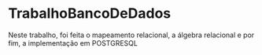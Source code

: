 # TrabalhoBancoDeDados
Neste trabalho, foi feita o mapeamento relacional, a álgebra relacional e por fim, a implementação em POSTGRESQL
